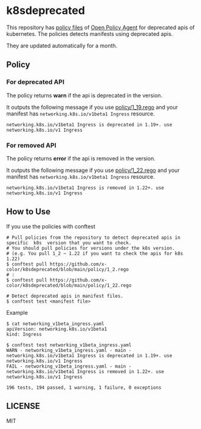 # k8sdeprecated

This repository has [policy files](https://github.com/x-color/k8sdeprecated/tree/main/policy) of [Open Policy Agent](https://www.openpolicyagent.org/) for deprecated apis of kubernetes.
The policies detects manifests using deprecated apis.

They are updated automatically for a month.

## Policy

### For deprecated API

The policy returns **warn** if the api is deprecated in the version.

It outputs the following message if you use [policy/1_19.rego](https://github.com/x-color/k8sdeprecated/blob/main/policy/1_19.rego) and your manifest has `networking.k8s.io/v1beta1 Ingress` resource.

```
networking.k8s.io/v1beta1 Ingress is deprecated in 1.19+. use networking.k8s.io/v1 Ingress
```

### For removed API

The policy returns **error** if the api is removed in the version.

It outputs the following message if you use [policy/1_22.rego](https://github.com/x-color/k8sdeprecated/blob/main/policy/1_22.rego) and your manifest has `networking.k8s.io/v1beta1 Ingress` resource.

```
networking.k8s.io/v1beta1 Ingress is removed in 1.22+. use networking.k8s.io/v1 Ingress
```

## How to Use

If you use the policies with conftest

```console
# Pull policies from the repository to detect deprecated apis in specific  k8s  version that you want to check.
# You should pull policies for versions under the k8s version.
# (e.g. You pull 1_2 ~ 1.22 if you want to check the apis for k8s 1.22)
$ conftest pull https://github.com/x-color/k8sdeprecated/blob/main/policy/1_2.rego
# :
$ conftest pull https://github.com/x-color/k8sdeprecated/blob/main/policy/1_22.rego

# Detect deprecated apis in manifest files.
$ conftest test <manifest file>
```

Example

```console
$ cat networking_v1beta_ingress.yaml
apiVersion: networking.k8s.io/v1beta1
kind: Ingress

$ conftest test networking_v1beta_ingress.yaml
WARN - networking_v1beta_ingress.yaml - main - networking.k8s.io/v1beta1 Ingress is deprecated in 1.19+. use networking.k8s.io/v1 Ingress
FAIL - networking_v1beta_ingress.yaml - main - networking.k8s.io/v1beta1 Ingress is removed in 1.22+. use networking.k8s.io/v1 Ingress

196 tests, 194 passed, 1 warning, 1 failure, 0 exceptions
```

## LICENSE

MIT
